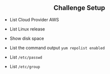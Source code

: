## <center> Challenge Setup

* List Cloud Provider
AWS

* List Linux release

* Show disk space

* List the command output `yum repolist enabled`

* List `/etc/passwd`

* List `/etc/group`
